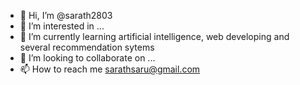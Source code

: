 - 👋 Hi, I’m @sarath2803
- 👀 I’m interested in ...
- 🌱 I’m currently learning artificial intelligence, web developing and several recommendation sytems
- 💞️ I’m looking to collaborate on ...
- 📫 How to reach me
  [sarathsaru@gmail.com](sarathsaru@gmail.com)

<!---
sarath2803/sarath2803 is a ✨ special ✨ repository because its `README.md` (this file) appears on your GitHub profile.
You can click the Preview link to take a look at your changes.
--->

